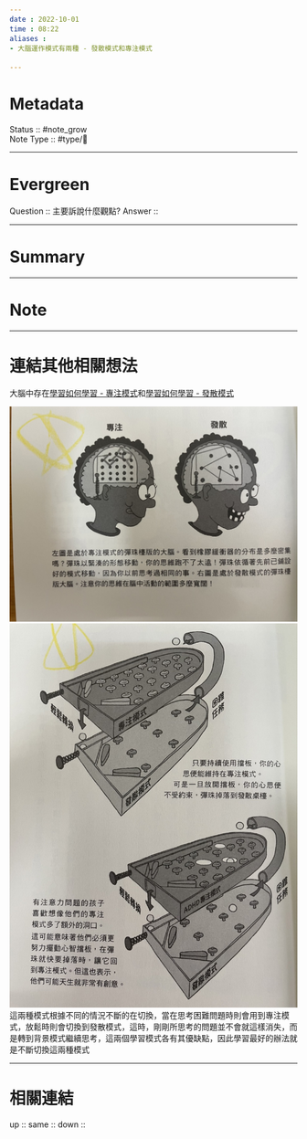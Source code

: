 ```yaml
---
date : 2022-10-01
time : 08:22
aliases :
- 大腦運作模式有兩種 - 發散模式和專注模式

---
```


# Metadata
Status :: #note_grow <br>
Note Type :: #type/📘 <br>

---
# Evergreen
Question :: 主要訴說什麼觀點?
Answer :: 


---

# Summary


---

# Note


---

# 連結其他相關想法
大腦中存在[學習如何學習 - 專注模式](學習如何學習%20-%20專注模式.md)和[學習如何學習 - 發散模式](學習如何學習%20-%20發散模式.md)

![](Extras/Media/image/S__9404419.jpg)
![](Extras/Media/image/S__9404421%201.jpg)
這兩種模式根據不同的情況不斷的在切換，當在思考困難問題時則會用到專注模式，放鬆時則會切換到發散模式，這時，剛剛所思考的問題並不會就這樣消失，而是轉到背景模式繼續思考，這兩個學習模式各有其優缺點，因此學習最好的辦法就是不斷切換這兩種模式

---

# 相關連結
up :: 
same :: 
down :: 


